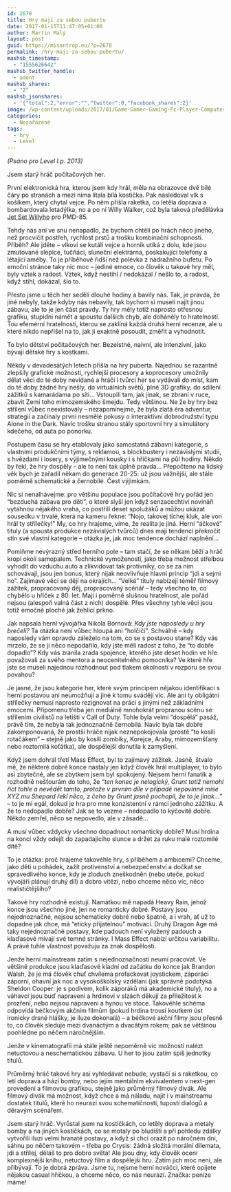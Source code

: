 ```yaml
---
id: 2678
title: Hry mají za sebou pubertu
date: 2017-01-15T11:47:05+01:00
author: Martin Malý
layout: post
guid: https://misantrop.eu/?p=2678
permalink: /hry-maji-za-sebou-pubertu/
mashsb_timestamp:
  - "1555626642"
mashsb_twitter_handle:
  - adent
mashsb_shares:
  - "2"
mashsb_jsonshares:
  - '{"total":2,"error":"","twitter":0,"facebook_shares":2}'
image: /wp-content/uploads/2017/01/Game-Gamer-Gaming-Pc-Player-Computer-Hands-565585.jpg
categories:
  - Nezařazené
tags:
  - hry
  - Level
---
```

_(Psáno pro Level l.p. 2013)_

<span style="font-weight: 400;">Jsem starý hráč počítačových her.</span>

<span style="font-weight: 400;">První elektronická hra, kterou jsem kdy hrál, měla na obrazovce dvě bílé čáry po stranách a mezi nima lítala bílá kostička. Pak následoval vlk s košíkem, který chytal vejce. Po něm přišla raketka, co letěla doprava a bombardovala letadýlka, no a po ní Willy Walker, což byla taková předělávka <a href="https://herni-klasika.cz/jet-set-willy-ii/">Jet Set Willyho</a> pro PMD-85.</span>

<span style="font-weight: 400;">Tehdy nás ani ve snu nenapadlo, že bychom chtěli po hrách něco jiného, než procvičit postřeh, rychlost prstů a trošku kombinační schopnosti. Příběh? Ale jděte &#8211; vlkovi se kutálí vejce a horník utíká z dolu, kde jsou zmutované slepice, tučňáci, sluneční elektrárna, poskakující telefony a létající améby. To je příběhově řidší než polévka z nádražního bufetu. Po emoční stránce taky nic moc &#8211; jediné emoce, co člověk u takové hry měl, byly vztek a radost. Vztek, když nestihl / nedokázal / nešlo to, a radost, když stihl, dokázal, šlo to.</span>

<span style="font-weight: 400;">Přesto jsme u těch her seděli dlouhé hodiny a bavily nás. Tak, je pravda, že jiné nebyly, takže kdyby nás nebavily, tak bychom si museli najít jinou zábavu, ale to je jen část pravdy. Ty hry měly totiž naprosto otřesnou grafiku, stupidní námět a spoustu dalších chyb, ale doháněly to hratelností. Tou efemérní hratelností, kterou se zaklíná každá druhá herní recenze, ale u které nikdo nepřišel na to, jak ji exaktně posoudit, změřit a vyhodnotit.</span>

<span style="font-weight: 400;">To bylo dětství počítačových her. Bezelstné, naivní, ale intenzivní, jako bývají dětské hry s kostkami. </span>

<span style="font-weight: 400;">Někdy v devadesátých letech přišla na hry puberta. Najednou se razantně zlepšily grafické možnosti, rychlejší procesory a koprocesory umožnily dělat věci do té doby nevídané a hráči i tvůrci her se vydávali do míst, kam do té doby žádné hry nešly, do virtuálních světů, plné 3D grafiky, do sdílení zážitků s kamarádama po síti&#8230; Vstoupili tam, jak jinak, se zbraní v ruce, zbavit Zemi toho mimozemského šmejdu. Tedy většinou. Ne že by hry bez střílení vůbec neexistovaly &#8211; nezapomínejme, že byla zlatá éra adventur, strategií a začínaly první nesmělé pokusy o interaktivní dobrodružství typu Alone in the Dark. Navíc trošku stranou stály sportovní hry a simulátory kdečeho, od auta po ponorku.</span>

<span style="font-weight: 400;">Postupem času se hry etablovaly jako samostatná zábavní kategorie, s vlastními produkčními týmy, s reklamou, s blockbustery i nezávislými studii, s hvězdami i losery, s výjimečnými kousky i s hříčkami na půl hodiny. Někdo by řekl, že hry dospěly &#8211; ale to není tak úplně pravda&#8230; Přepočteno na lidský věk bych je zařadil někam do generace 20-25: už jsou vážnější, ale stále poměrně schematické a černobílé. Čest výjimkám.</span>

<span style="font-weight: 400;">Nic si nenalhávejme: pro většinu populace jsou počítačové hry pořád jen “bezduchá zábava pro děti”, o které slyší jen když senzacechtiví novináři vytáhnou nějakého vraha, co postřílí deset spolužáků a můžou ukázat sousedku v trvalé, která na kameru řekne: “Nojo, takovej tichej kluk, ale von hrál ty střílečky!” My, co hry hrajeme, víme, že realita je jiná. Herní “áčkové” tituly (a spousta produkce nezávislých tvůrců) dnes mají tendenci překročit stín své vlastní kategorie &#8211; otázka je, jak moc tendence dochází naplnění&#8230;</span>

<span style="font-weight: 400;">Pomiňme nevýrazný střed herního pole &#8211; tam stačí, že se někam běží a hráč kropí okolí samopalem. Technické vymoženosti, jako třeba možnost střelbou vyhodit do vzduchu auto a zlikvidovat tak protivníky, co se za ním schovávají, jsou jen bonus, který nijak neovlivňuje hlavní princip “jdi a sejmi ho”. Zajímavé věci se dějí na okrajích&#8230; “Velké” tituly nabízejí téměř filmový zážitek, propracovaný děj, propracovaný scénář &#8211; tedy všechno to, co chybělo u hříček z 80. let. Mají i poměrně slušnou hratelnost, ale pořád nejsou (alespoň valná část z nich) dospělé. Přes všechny tyhle věci jsou totiž emočně ploché jak žehlící prkno.</span>

<span style="font-weight: 400;">Jak napsala herní vývojářka Nikola Bornová: <em>Kdy jste naposledy u hry brečeli?</em> Ta otázka není vůbec hloupá ani “holčičí”. Schválně &#8211; kdy naposledy vám opravdu záleželo na tom, co se s postavou stane? Kdy vás mrzelo, že se jí něco nepodařilo, kdy jste měli radost z toho, že “to dobře dopadlo”? Kdy vás zranila zrada spojence, kterého jste deset hodin ve hře považovali za svého mentora a neocenitelného pomocníka? Ve které hře jste se museli najednou rozhodnout pod tlakem okolností v rozporu se svou povahou? </span>

<span style="font-weight: 400;">Je jasné, že jsou kategorie her, které svým principem nějakou identifikaci s herní postavou ani neumožňují a jiné k tomu svádějí víc. Ale ani ty obligátní střílečky nemusí naprosto rezignovat na práci s jinými než základními emocemi. Připomenu třeba jen mediálně mnohokrát propranou scénu se střílením civilistů na letišti v Call of Duty. Tohle byla velmi “dospělá” pasáž, právě tím, že nebyla tak jednoznačně černobílá. Navíc byla tak dobře zakomponovaná, že prostší hráče nijak neznepokojovala (prostě “to kosili rotačákem” &#8211; stejně jako by kosili zombíky, Korejce, Araby, mimozemšťany nebo roztomilá koťátka), ale dospělejší donutila k zamyšlení.</span>

<span style="font-weight: 400;">Když jsem dohrál třetí Mass Effect, byl to zajímavý zážitek. Jasně, štvalo mě, že některé dobré konce nastaly jen když člověk hrál multiplayer, to bylo asi zbytečné, ale se zbytkem jsem byl spokojený. Nejsem herní fanatik a rozhodně nešťourám do toho, že<em> “ten konec je nelogický, Grunt totiž nemohl říct tohle a nevědět tamto, protože v prvním díle v případě nepovinné mise XYZ mu Shepard řekl něco, z čeho by Grunt jasně pochopil, že to je jinak&#8230;”</em> &#8211; to je mi egál, dokud je hra pro mne konzistentní v rámci jednoho zážitku. A že to nedopadlo dobře? Jak se to vezme &#8211; nedopadlo to kýčovitě dobře. Někdo zemřel, něco se nepovedlo, ale v zásadě&#8230;</span>

<span style="font-weight: 400;">A musí vůbec vždycky všechno dopadnout romanticky dobře? Musí hrdina na konci vždy odejít do zapadajícího slunce a držet za ruku malé roztomilé dítě? </span>

<span style="font-weight: 400;">To je otázka: proč hrajeme takovéhle hry, s příběhem a ambicemi? Chceme, jako děti u pohádek, zažít protivenství a nebezpečenství a dočkat se spravedlivého konce, kdy je zloduch zneškodněn (nebo uteče, pokud vývojáři plánují druhý díl) a dobro vítězí, nebo chceme něco víc, něco realističtějšího?</span>

<span style="font-weight: 400;">Takové hry rozhodně existují. Namátkou mě napadá Heavy Rain, jehož konce jsou všechno jiné, jen ne romanticky dobré. Postavy jsou nejednoznačné, nejsou schematicky dobré nebo špatné, a i vrah, ať už to dopadne jak chce, má “eticky přijatelnou” motivaci. Druhý Dragon Age má taky nejednoznačné postavy, kde padouch není vyložený padouch a klaďasové mívají své temné stránky. I Mass Effect nabízí určitou variabilitu. A právě tuhle vlastnost považuju za znak dospělosti.</span>

<span style="font-weight: 400;">Jenže herní mainstream zatím s nejednoznačností neumí pracovat. Ve většině produkce jsou klaďasové kladní od začátku do konce jak Brandon Walsh, že je má člověk chuť chvílema profackovat joystickem, záporáci záporní, ohavní jak noc a vysokoškolsky vzdělaní (jak správně podotýká Sheldon Cooper: je s podivem, kolik záporáků má akademické tituly), no a váhavci jsou buď napraveni a hrdinovi v slzách děkují za příležitost k prozření, nebo nejsou napraveni a hynou ve stoce. Takovéhle schéma odpovídá béčkovým akčním filmům (pokud hrdina trousí koutkem úst ironicky drsné hlášky, je iluze dokonalá) &#8211; a béčkové akční filmy jsou přesně to, co člověk sleduje mezi dvanáctým a dvacátým rokem; pak se většinou poohlédne po něčem náročnějším.</span>

<span style="font-weight: 400;">Jenže v kinematografii má stále ještě nepoměrně víc možností nalézt netuctovou a neschematickou zábavu. U her to jsou zatím spíš jednotky titulů.</span>

<span style="font-weight: 400;">Průměrný hráč takové hry asi vyhledávat nebude, vystačí si s raketkou, co letí doprava a hází bomby, nebo jejím mentálním ekvivalentem v next-gen provedení a filmovou grafikou, stejně jako průměrný filmový divák. Ale filmový divák má možnost, když chce a má náladu, najít i v mainstreamu dostatek titulů, které ho neurazí svou schematičností, tupostí dialogů a děravým scénářem.</span>

<span style="font-weight: 400;">Jsem starý hráč. Vyrůstal jsem na kostičkách, co letěly doprava a metaly bomby a na jiných kostičkách, co se motaly po bludišti a při pohledu zdálky vytvořili iluzi velmi hranaté postavy, a když si chci orazit po náročném dni, sáhnu po něčem takovém &#8211; třeba po Crysis: žádná složitá morální dilemata, jdi a střílej, děláš to pro dobro světa! Ale jsou dny, kdy člověk ocení komplexnější knihu, netuctový film a dospělejší hru. Zatím jich moc není, ale přibývají. To je dobrá zpráva. Jsme tu, nejsme herní nováčci, které opijete nějakou casual hříčkou, a chceme něco, co nás neurazí. Značka: peníze máme!</span>